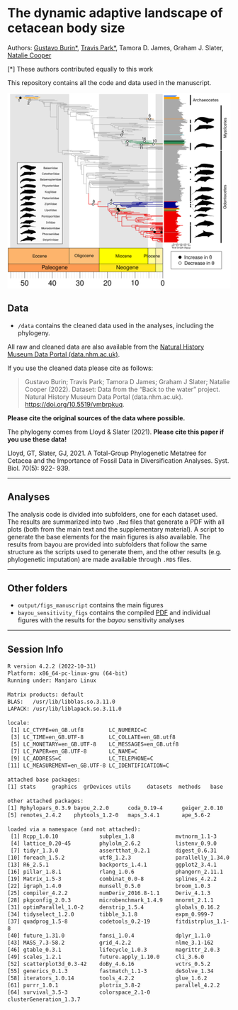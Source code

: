 # The dynamic adaptive landscape of cetacean body size

Authors: [Gustavo Burin\*](mailto:gustavo.burin@nhm.ac.uk), [Travis Park\*](mailto:t.park@nhm.ac.uk), Tamora D. James, Graham J. Slater, [Natalie Cooper](mailto:natalie.cooper@nhm.ac.uk)

[*] These authors contributed equally to this work

This repository contains all the code and data used in the manuscript.

![](output/figs_manuscript/fig2.png)

## Data

* `/data` contains the cleaned data used in the analyses, including the phylogeny.

All raw and cleaned data are also available from the [Natural History Museum Data Portal (data.nhm.ac.uk)](https://doi.org/10.5519/vmbrpkuq). 

If you use the cleaned data please cite as follows: 
> Gustavo Burin; Travis Park; Tamora D James; Graham J Slater; Natalie Cooper (2022). Dataset: Data from the “Back to the water” project. Natural History Museum Data Portal (data.nhm.ac.uk). https://doi.org/10.5519/vmbrpkuq.

**Please cite the original sources of the data where possible.**

The phylogeny comes from Lloyd & Slater (2021). **Please cite this paper if you use these data!**

Lloyd, GT, Slater, GJ, 2021. A Total-Group Phylogenetic Metatree for Cetacea and the Importance of Fossil Data in Diversification Analyses. Syst. Biol. 70(5): 922- 939.

-------
## Analyses
The analysis code is divided into subfolders, one for each dataset used. The results are summarized into two `.Rmd` files that generate a PDF with all plots (both from the main text and the supplementary material). A script to generate the base elements for the main figures is also available. The results from bayou are provided into subfolders that follow the same structure as the scripts used to generate them, and the other results (e.g. phylogenetic imputation) are made available through `.RDS` files.

-------
## Other folders

* `output/figs_manuscript` contains the main figures
* `bayou_sensitivity_figs` contains the compiled [PDF](https://github.com/gburin/bodysize-evolution-cetacea/raw/master/bayou_sensitivity_figs/sensitivity_figures.pdf) and individual figures with the results for the _bayou_ sensitivity analyses

-------
## Session Info

```
R version 4.2.2 (2022-10-31)
Platform: x86_64-pc-linux-gnu (64-bit)
Running under: Manjaro Linux

Matrix products: default
BLAS:   /usr/lib/libblas.so.3.11.0
LAPACK: /usr/lib/liblapack.so.3.11.0

locale:
 [1] LC_CTYPE=en_GB.utf8        LC_NUMERIC=C              
 [3] LC_TIME=en_GB.UTF-8        LC_COLLATE=en_GB.utf8     
 [5] LC_MONETARY=en_GB.UTF-8    LC_MESSAGES=en_GB.utf8    
 [7] LC_PAPER=en_GB.UTF-8       LC_NAME=C                 
 [9] LC_ADDRESS=C               LC_TELEPHONE=C            
[11] LC_MEASUREMENT=en_GB.UTF-8 LC_IDENTIFICATION=C       

attached base packages:
[1] stats     graphics  grDevices utils     datasets  methods   base     

other attached packages:
[1] Rphylopars_0.3.9 bayou_2.2.0      coda_0.19-4      geiger_2.0.10   
[5] remotes_2.4.2    phytools_1.2-0   maps_3.4.1       ape_5.6-2       

loaded via a namespace (and not attached):
 [1] Rcpp_1.0.10             subplex_1.8             mvtnorm_1.1-3          
 [4] lattice_0.20-45         phylolm_2.6.2           listenv_0.9.0          
 [7] tidyr_1.3.0             assertthat_0.2.1        digest_0.6.31          
[10] foreach_1.5.2           utf8_1.2.3              parallelly_1.34.0      
[13] R6_2.5.1                backports_1.4.1         ggplot2_3.4.1          
[16] pillar_1.8.1            rlang_1.0.6             phangorn_2.11.1        
[19] Matrix_1.5-3            combinat_0.0-8          splines_4.2.2          
[22] igraph_1.4.0            munsell_0.5.0           broom_1.0.3            
[25] compiler_4.2.2          numDeriv_2016.8-1.1     Deriv_4.1.3            
[28] pkgconfig_2.0.3         microbenchmark_1.4.9    mnormt_2.1.1           
[31] optimParallel_1.0-2     denstrip_1.5.4          globals_0.16.2         
[34] tidyselect_1.2.0        tibble_3.1.8            expm_0.999-7           
[37] quadprog_1.5-8          codetools_0.2-19        fitdistrplus_1.1-8     
[40] future_1.31.0           fansi_1.0.4             dplyr_1.1.0            
[43] MASS_7.3-58.2           grid_4.2.2              nlme_3.1-162           
[46] gtable_0.3.1            lifecycle_1.0.3         magrittr_2.0.3         
[49] scales_1.2.1            future.apply_1.10.0     cli_3.6.0              
[52] scatterplot3d_0.3-42    doBy_4.6.16             vctrs_0.5.2            
[55] generics_0.1.3          fastmatch_1.1-3         deSolve_1.34           
[58] iterators_1.0.14        tools_4.2.2             glue_1.6.2             
[61] purrr_1.0.1             plotrix_3.8-2           parallel_4.2.2         
[64] survival_3.5-3          colorspace_2.1-0        clusterGeneration_1.3.7
```
